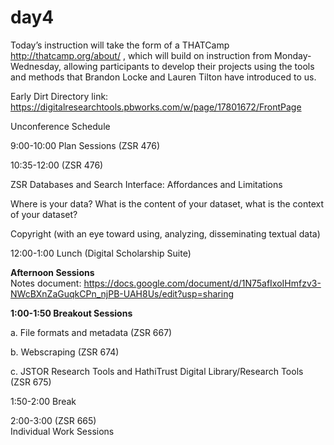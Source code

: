 # day4
Today’s instruction will take the form of a THATCamp <a> http://thatcamp.org/about/ </a>, which will build on instruction from Monday-Wednesday, allowing participants to develop their projects using the tools and methods that Brandon Locke and Lauren Tilton have introduced to us.

Early Dirt Directory link: https://digitalresearchtools.pbworks.com/w/page/17801672/FrontPage

Unconference Schedule

9:00-10:00 Plan Sessions (ZSR 476)

10:35-12:00 (ZSR 476)

ZSR Databases and Search Interface: Affordances and Limitations

Where is your data? What is the content of your dataset, what is the context of your dataset?

Copyright (with an eye toward using, analyzing, disseminating textual data)

12:00-1:00 Lunch (Digital Scholarship Suite)

<b>Afternoon Sessions</b><br>
Notes document: https://docs.google.com/document/d/1N75afIxoIHmfzv3-NWcBXnZaGuqkCPn_njPB-UAH8Us/edit?usp=sharing

<b>1:00-1:50 Breakout Sessions</b>

a. File formats and metadata (ZSR 667)

b. Webscraping (ZSR 674)

c. JSTOR Research Tools and HathiTrust Digital Library/Research Tools (ZSR 675) 

1:50-2:00 Break

2:00-3:00 (ZSR 665)<br>
Individual Work Sessions
